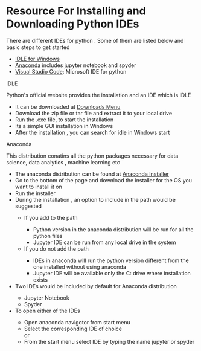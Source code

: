 <!DOCTYPE html>
<html lang="en">
<body>
    <h1>
        Resource For Installing and Downloading Python IDEs
    </h1>
    <p>
        There are different IDEs for python . Some of them are listed below and 
        basic steps to get started
    </p>
    <ul>
        <li> <a href="https://www.python.org/">IDLE for Windows</a></li>
        <li> <a href="https://www.anaconda.com/">Anaconda</a> includes jupyter notebook and spyder</li>
        <li><a href="https://code.visualstudio.com/">Visual Studio Code</a>: Microsoft IDE for python </li>
    </ul>
    <section>IDLE</section>
    <p>Python's official website provides the installation and an IDE which is IDLE </p>
    <ul>
        <li> It can be downloaded at <a href="https://www.python.org/downloads">Downloads Menu</a> </li>
        <li> Download the zip file or tar file and extract it to your local drive</li>
        <li> Run the .exe file, to start the installation</li>
        <li> Its a simple GUI installation in Windows</li>
        <li> After the installation , you can search for idle in Windows start</li>
    </ul>
    <section>Anaconda</section>
    <p> This distribution conatins all the python packages necessary for data science, data analytics , machine learning etc</p>
    <ul>
        <li> The anaconda distribution can be found at <a href="https://www.anaconda.com/products/individual">Anaconda Installer</a></li>
        <li> Go to the bottom of the page and download the installer for the OS you want to install it on</li>
        <li> Run the installer</li>
        <li> During the installation , an option to include in the path would be suggested</li>
        <ul>
            <li> If you add to the path </li>
            <ul>
                <li>Python version in the anaconda distribution will be run for all the python files</li>
                <li>Jupyter IDE can be run from any local drive in the system</li>
            </ul>            
            <li>If you do not add the path</li>
            <ul>
                <li> IDEs in anaconda will run the python version different from the one installed without using anaconda</li>
                <li>Jupyter IDE will be available only the C: drive where installation exists</li>
            </ul>
        </ul>
        <li> Two IDEs would be included by default for Anaconda distribution</li>
        <ul>
            <li>Jupyter Notebook</li>
            <li>Spyder</li>
        </ul>
        <li> To open either of the IDEs</li>
        <ul>
            <li>Open anaconda navigotor from start menu </li>
            <li> Select the corresponding IDE of choice </li>
            or
            <li>From the start menu select IDE by typing the name jupyter or spyder</li>
        </ul>       
    </ul>
</body>
</html>